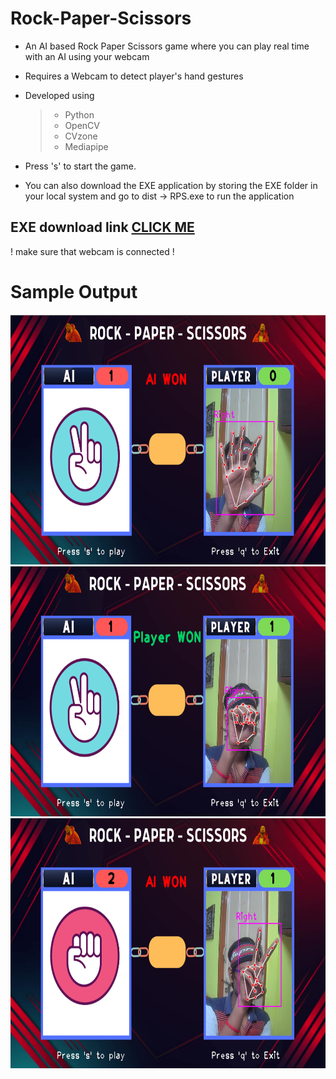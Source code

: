 # Rock-Paper-Scissors

- An AI based Rock Paper Scissors game where you can play real time with an AI using your webcam

- Requires a Webcam to detect player's hand gestures 

- Developed using 
  >- Python
  >- OpenCV
  >- CVzone
  >- Mediapipe
  
- Press 's' to start the game.

- You can also download the EXE application by storing the EXE folder in your local system and go to dist -> RPS.exe to run the application
 
## EXE download link [CLICK ME](https://www.mediafire.com/file/98yzjdhcqylfice/Rock-Paper-Scissors.rar/file)


  ! make sure that webcam is connected !

# Sample Output

<p align = "center">
  <img src = "https://github.com/0EnIgma1/Rock-Paper-Scissors/blob/master/demo.PNG" height = 400>
  <img src = "https://github.com/0EnIgma1/Rock-Paper-Scissors/blob/master/demo2.PNG" height = 400>
  <img src = "https://github.com/0EnIgma1/Rock-Paper-Scissors/blob/master/demo3.PNG" height = 400>
  </p>
